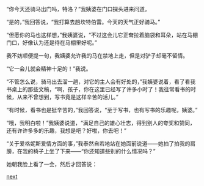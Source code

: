 
“你今天还骑马出门吗，特洛？”我姨婆在门口探头进来问道。

“是的，”我回答说，“我打算去趟坎特伯雷。今天的天气正好骑马。”

“但愿你的马也这样想，”我姨婆说，“不过这会儿它正耷拉着脑袋和耳朵，站在马棚门口，好像认为还是待在马棚里好呢。”

我不妨顺便提一句，我姨婆允许我的马在禁地上走，但是对驴子却毫不留情。

“它一会儿就会精神十足的！”我说。

“不管怎么说，骑马出去溜一趟，对它的主人会有好处的，”我姨婆说着，看了看我书桌上的那些文稿，“啊，孩子，你在这里已经写了许多小时了！我往常看书的时候，从来不曾想到，写书竟是这样辛苦的活儿。”

“有时候，看书也是挺辛苦的，”我回答说，“至于写书，也有写书的乐趣呢，姨婆。”

“哦，我明白啦！”我姨婆说道，“满足自己的雄心壮志，得到别人的夸奖和赞同，还有许许多多的乐趣，我想是吧？好啦，你去吧！”

“关于爱格妮斯爱情方面的事，”我泰然自若地站在她面前说道——她拍了拍我的肩膀，在我的椅子上坐了下来——“你还知道些别的什么情况吗？”

她朝我脸上看了一会，然后才回答说：

[next](page761)